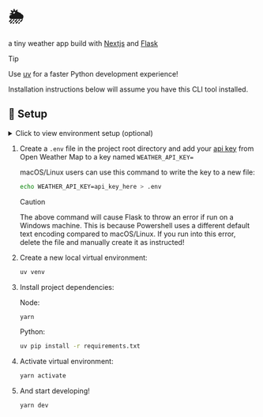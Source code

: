 # 🌦

a tiny weather app build with [Nextjs](https://nextjs.org/) and [Flask](https://flask.palletsprojects.com/en/3.0.x/)

> [!TIP]
>
> Use [uv](https://github.com/astral-sh/uv) for a faster Python development experience!
>
> Installation instructions below will assume you have this CLI tool installed.

## 🧰 Setup

<details>
  <summary>Click to view environment setup (optional)</summary>

This repo uses Python and Node, and was scaffolded using the following tools.

#### Install `uv`

macOS/Linux:

```bash
curl -LsSf https://astral.sh/uv/install.sh | sh
```

Windows:

```ps
powershell -c "irm https://astral.sh/uv/install.ps1 | iex"
```

#### Install `volta`

macOS/Linux:

```bash
curl https://get.volta.sh | bash
```

Windows:

Download installer from [Volta Getting Started page](https://docs.volta.sh/guide/getting-started#windows-installation)

#### Install `node`

```bash
volta install node
```

#### Install `yarn`

```bash
volta install yarn
```

And you're good to go!

</details>

1. Create a `.env` file in the project root directory and add your [api key](https://home.openweathermap.org/api_keys) from Open Weather Map to a key named `WEATHER_API_KEY=`

   macOS/Linux users can use this command to write the key to a new file:

   ```bash
   echo WEATHER_API_KEY=api_key_here > .env
   ```

   > [!CAUTION]
   >
   > The above command will cause Flask to throw an error if run on a Windows machine. This is because Powershell uses a different default text encoding compared to macOS/Linux. If you run into this error, delete the file and manually create it as instructed!

1. Create a new local virtual environment:

   ```bash
   uv venv
   ```

1. Install project dependencies:

   Node:

   ```bash
   yarn
   ```

   Python:

   ```bash
   uv pip install -r requirements.txt
   ```

1. Activate virtual environment:

   ```bash
   yarn activate
   ```

1. And start developing!

   ```bash
   yarn dev
   ```
